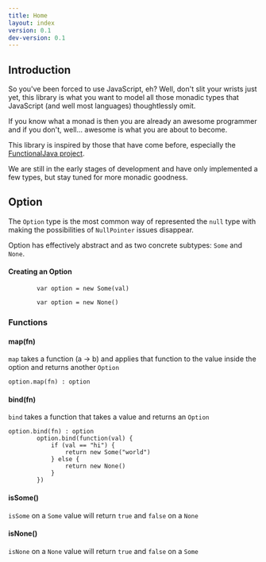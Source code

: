 ```yaml
---
title: Home
layout: index
version: 0.1
dev-version: 0.1
---
```


## Introduction

So you've been forced to use JavaScript, eh? Well, don't slit your wrists just yet, this library is what you want to
model all those monadic types that JavaScript (and well most languages) thoughtlessly omit.

If you know what a monad is then you are already an awesome programmer and if you don't, well... awesome is what you are
about to become.

This library is inspired by those that have come before, especially the [FunctionalJava project][functionalJava].

We are still in the early stages of development and have only implemented a few types, but stay tuned for more monadic
goodness.

## Option

The `Option` type is the most common way of represented the `null` type with making the possibilities of `NullPointer`
issues disappear.

Option has effectively abstract and as two concrete subtypes: `Some` and `None`.

#### Creating an Option
            var option = new Some(val)

            var option = new None()
### Functions
#### map(fn)
`map` takes a function (a -> b) and applies that function to the value inside the option and returns another `Option`

    option.map(fn) : option
						
#### bind(fn)
`bind` takes a function that takes a value and returns an `Option`

    option.bind(fn) : option
			option.bind(function(val) {
				if (val == "hi") {
					return new Some("world")
				} else {
					return new None()
				}
			})

#### isSome()
`isSome` on a `Some` value will return `true` and `false` on a `None`

#### isNone()
`isNone` on a `None` value will return `true` and `false` on a `Some`

            
[functionalJava]: http://functionaljava.org/